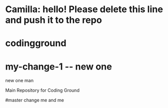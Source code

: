 # Camilla: hello! Please delete this line and push it to the repo

# codingground

# my-change-1 -- new one
new one man

Main Repository for Coding Ground

#master change
me and me
